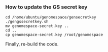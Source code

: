 ### How to update the GS secret key

```
cd /home/ubuntu/genomespace/gensecretkey
./gengssecretkey.sh
mv genomespace-secret.key ..
cd ..
cp genomespace-secret.key /root/genomespace
```

Finally, re-build the code.
